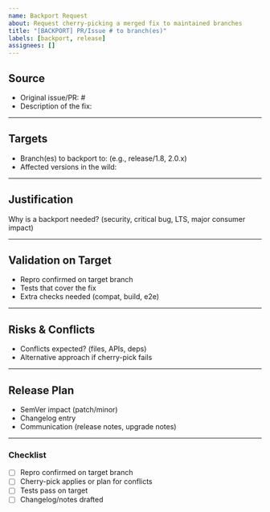 ```yaml
---
name: Backport Request
about: Request cherry-picking a merged fix to maintained branches
title: "[BACKPORT] PR/Issue # to branch(es)"
labels: [backport, release]
assignees: []
---
```


## Source

- Original issue/PR: #
- Description of the fix:

---

## Targets

- Branch(es) to backport to: (e.g., release/1.8, 2.0.x)
- Affected versions in the wild:

---

## Justification

Why is a backport needed? (security, critical bug, LTS, major consumer impact)

---

## Validation on Target

- Repro confirmed on target branch
- Tests that cover the fix
- Extra checks needed (compat, build, e2e)

---

## Risks & Conflicts

- Conflicts expected? (files, APIs, deps)
- Alternative approach if cherry-pick fails

---

## Release Plan

- SemVer impact (patch/minor)
- Changelog entry
- Communication (release notes, upgrade notes)

---

### Checklist

- [ ] Repro confirmed on target branch
- [ ] Cherry-pick applies or plan for conflicts
- [ ] Tests pass on target
- [ ] Changelog/notes drafted
